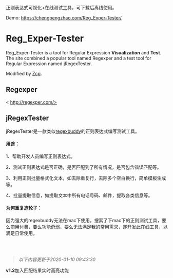 正则表达式可视化+在线测试工具，可下载后离线使用。

Demo: <https://chengpengzhao.com/Reg_Exper-Tester/>

# Reg_Exper-Tester

Reg_Exper-Tester is a tool for Regular Expression **Visualization** and **Test**. The site combined a popular tool named Regexper and a test tool for Regular Expression named jRegexTester.

Modified by [Zcp]( http://chengpengzhao.com/ "").

## Regexper 
< http://regexper.com/>

## jRegexTester
jRegexTester是一款类似[regexbuddy](https://www.regexbuddy.com/)的正则表达式编写测试工具。

#### 用途：
1、帮助开发人员编写正则表达式。

2、测试正则表达式是否正确，是否匹配到了所有情况，是否包含错误匹配等。

3、利用正则批量格式化文本，如去除重复行，去除多个空白换行，简单模板生成等。

4、批量提取信息，如提取文本中所有电话号码、邮件，提取各类信息等。

#### 为何重复造轮子：
因为强大的regexbuddy无法在mac下使用，搜索了下mac下的正则测试工具，要么商用付费，要么功能奇弱，要么无法满足我的常用需求，遂开发此在线工具，以满足日常使用。



<br><br>
> *以下内容更新于2020-01-10 09:43:30*

**v1.2**加入匹配结果实时高亮功能
